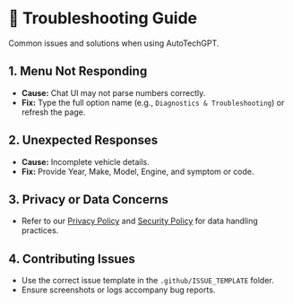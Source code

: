# 🐞 Troubleshooting Guide

Common issues and solutions when using AutoTechGPT.

## 1. Menu Not Responding

- **Cause:** Chat UI may not parse numbers correctly.
- **Fix:** Type the full option name (e.g., `Diagnostics & Troubleshooting`) or refresh the page.

## 2. Unexpected Responses

- **Cause:** Incomplete vehicle details.
- **Fix:** Provide Year, Make, Model, Engine, and symptom or code.

## 3. Privacy or Data Concerns

- Refer to our [Privacy Policy](../PRIVACY_POLICY.md) and [Security Policy](../SECURITY.md) for data handling practices.

## 4. Contributing Issues

- Use the correct issue template in the `.github/ISSUE_TEMPLATE` folder.
- Ensure screenshots or logs accompany bug reports.

